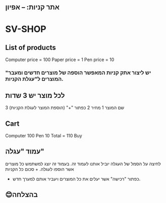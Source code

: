 ## אתר קניות: – אפיון

# SV-SHOP

## List of products
Computer price = 100
Paper price = 1
Pen price = 10

### "יש ליצור אתק קניות המאפשר הוספה של מוצרים חדשים ומעבר המוצרים ל"עגלת הקניות.

## לכל מוצר יש 3 שדות  
שם המוצר 1
מחיר 2
כפתור "+" (הוספת המוצר לעגלת הקניות) 3

## Cart 
Computer 100
Pen              10 
Total = 110
Buy

## עמוד "עגלה"
לחיצה על הסמל של העגלה יוביל אותנו לעמוד זה. 
בעמוד זה יוצג למשתמש כל מוצרים אשר הוספו לעגלה. + סכום כל הקניות
 + כפתור "רכישה" אשר יעלים את כל המוצרים ויעביר אותם למערך חדש.

## 😊בהצלחה

